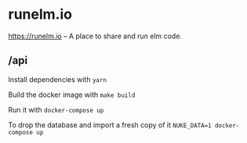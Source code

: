 # runelm.io

https://runelm.io – A place to share and run elm code.

## /api

Install dependencies with `yarn`

Build the docker image with `make build`

Run it with `docker-compose up`

To drop the database and import a fresh copy of it `NUKE_DATA=1 docker-compose up`
